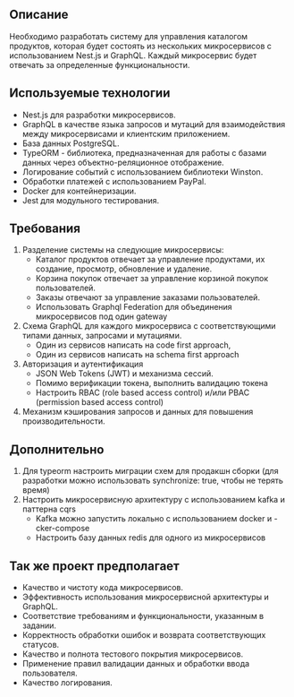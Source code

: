 ## Описание

Необходимо разработать систему для управления каталогом продуктов, которая будет состоять из нескольких микросервисов с использованием Nest.js и GraphQL. Каждый микросервис будет отвечать за определенные функциональности.

## Используемые технологии

- Nest.js для разработки микросервисов.
- GraphQL в качестве языка запросов и мутаций для взаимодействия между микросервисами и клиентским приложением.
- База данных PostgreSQL.
- TypeORM - библиотека, предназначенная для работы с базами данных через объектно-реляционное отображение.
- Логирование событий с использованием библиотеки Winston.
- Обработки платежей с использованием PayPal.
- Docker для контейнеризации.
- Jest для модульного тестирования.

## Требования

1. Разделение системы на следующие микросервисы:
   - Каталог продуктов отвечает за управление продуктами, их создание, просмотр, обновление и удаление.
   - Корзина покупок отвечает за управление корзиной покупок пользователей.
   - Заказы отвечают за управление заказами пользователей.
   - Использовать Graphql Federation для объединения микросервисов под один gateway
2. Cхема GraphQL для каждого микросервиса с соответствующими типами данных, запросами и мутациями.
   - Один из сервисов написать на code first approach,
   - Один из сервисов написать на schema first approach
3. Авторизация и аутентификация
   - JSON Web Tokens (JWT) и механизма сессий.
   - Помимо верификации токена, выполнить валидацию токена
   - Настроить RBAC (role based access control) и/или PBAC (permission based access control)
4. Механизм кэширования запросов и данных для повышения производительности.

## Дополнительно

1. Для typeorm настроить миграции схем для продакшн сборки (для разработки можно использовать synchronize: true, чтобы не терять время)
2. Настроить микросервисную архитектуру с использованием kafka и паттерна cqrs
   - Kafka можно запустить локально с использованием docker и -cker-compose
   - Настроить базу данных redis для одного из микросервисов

## Так же проект предполагает

- Качество и чистоту кода микросервисов.
- Эффективность использования микросервисной архитектуры и GraphQL.
- Соответствие требованиям и функциональности, указанным в задании.
- Корректность обработки ошибок и возврата соответствующих статусов.
- Качество и полнота тестового покрытия микросервисов.
- Применение правил валидации данных и обработки ввода пользователя.
- Качество логирования.
